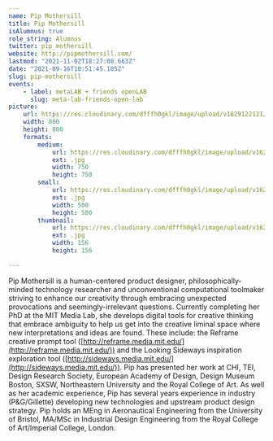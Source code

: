 ```yaml
---
name: Pip Mothersill
title: Pip Mothersill
isAlumnus: true
role_string: Alumnus
twitter: pip_mothersill
website: http://pipmothersill.com/
lastmod: "2021-11-02T18:27:08.663Z"
date: "2021-09-16T10:51:45.105Z"
slug: pip-mothersill
events:
    - label: metaLAB + friends openLAB
      slug: meta-lab-friends-open-lab
picture:
    url: https://res.cloudinary.com/dfffh0gkl/image/upload/v1629122121/pip_dabd241b66.jpg
    width: 800
    height: 800
    formats:
        medium:
            url: https://res.cloudinary.com/dfffh0gkl/image/upload/v1629122123/medium_pip_dabd241b66.jpg
            ext: .jpg
            width: 750
            height: 750
        small:
            url: https://res.cloudinary.com/dfffh0gkl/image/upload/v1629122123/small_pip_dabd241b66.jpg
            ext: .jpg
            width: 500
            height: 500
        thumbnail:
            url: https://res.cloudinary.com/dfffh0gkl/image/upload/v1629122121/thumbnail_pip_dabd241b66.jpg
            ext: .jpg
            width: 156
            height: 156

---
```

Pip Mothersill is a human-centered product designer, philosophically-minded technology researcher and unconventional computational toolmaker striving to enhance our creativity through embracing unexpected provocations and seemingly-irrelevant questions.  Currently completing her PhD at the MIT Media Lab, she develops digital tools for creative thinking that embrace ambiguity to help us get into the creative liminal space where new interpretations and ideas are found. These include: the Reframe creative prompt tool ([http://reframe.media.mit.edu/](http://reframe.media.mit.edu/)) and the Looking Sideways inspiration exploration tool ([http://sideways.media.mit.edu/](http://sideways.media.mit.edu/)).  Pip has presented her work at CHI, TEI, Design Research Society, European Academy of Design, Design Museum Boston, SXSW, Northeastern University and the Royal College of Art.  As well as her academic experience, Pip has several years experience in industry (P&G/Gillette) developing new technologies and upstream product design strategy.  Pip holds an MEng in Aeronautical Engineering from the University of Bristol, MA/MSc in Industrial Design Engineering from the Royal College of Art/Imperial College, London.